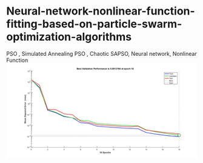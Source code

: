 # Neural-network-nonlinear-function-fitting-based-on-particle-swarm-optimization-algorithms
PSO , Simulated Annealing PSO , Chaotic SAPSO, Neural network, Nonlinear Function
![image](https://github.com/Tinysimpler/Neural-network-nonlinear-function-fitting-based-on-particle-swarm-optimization-algorithms/blob/master/%E5%90%84%E7%AE%97%E6%B3%95%E6%8B%9F%E5%90%88%E6%95%88%E6%9E%9C%E5%9B%BE%EF%BC%88%E8%AE%AD%E7%BB%83%E7%9B%AE%E6%A0%87%E8%AF%AF%E5%B7%AE0.00001%EF%BC%89/PSO%E8%AF%AF%E5%B7%AE%E6%95%88%E6%9E%9C.jpg)
